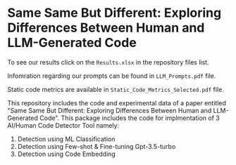 # Same Same But Different: Exploring Differences Between Human and LLM-Generated Code


To see our results click on the `Results.xlsx` in the repository files list.

Infomration regarding our prompts can be found in `LLM_Prompts.pdf` file.

Static code metrics are available in `Static_Code_Metrics_Selected.pdf` file.

This repository includes the code and experimental data of a paper entitled "Same Same But Different: Exploring Differences Between Human and LLM-Generated Code". This package includes the code for implmentation of 3 AI/Human Code Detector Tool namely:

1. Detection using ML Classification
2. Detection using Few-shot & Fine-tuning Gpt-3.5-turbo
3. Detection using Code Embedding
